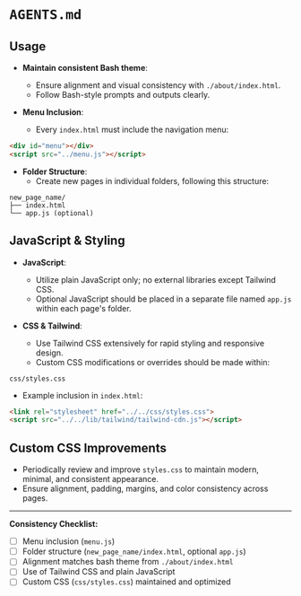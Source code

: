 # `AGENTS.md`

## Usage

- **Maintain consistent Bash theme**:
  - Ensure alignment and visual consistency with `./about/index.html`.
  - Follow Bash-style prompts and outputs clearly.

- **Menu Inclusion**:
  - Every `index.html` must include the navigation menu:

```html
<div id="menu"></div>
<script src="../menu.js"></script>
```

- **Folder Structure**:
  - Create new pages in individual folders, following this structure:

```
new_page_name/
├── index.html
└── app.js (optional)
```

## JavaScript & Styling

- **JavaScript**:
  - Utilize plain JavaScript only; no external libraries except Tailwind CSS.
  - Optional JavaScript should be placed in a separate file named `app.js` within each page's folder.

- **CSS & Tailwind**:
  - Use Tailwind CSS extensively for rapid styling and responsive design.
  - Custom CSS modifications or overrides should be made within:

```
css/styles.css
```

- Example inclusion in `index.html`:

```html
<link rel="stylesheet" href="../../css/styles.css">
<script src="../../lib/tailwind/tailwind-cdn.js"></script>
```

## Custom CSS Improvements

- Periodically review and improve `styles.css` to maintain modern, minimal, and consistent appearance.
- Ensure alignment, padding, margins, and color consistency across pages.

---

**Consistency Checklist:**

- [ ] Menu inclusion (`menu.js`)
- [ ] Folder structure (`new_page_name/index.html`, optional `app.js`)
- [ ] Alignment matches bash theme from `./about/index.html`
- [ ] Use of Tailwind CSS and plain JavaScript
- [ ] Custom CSS (`css/styles.css`) maintained and optimized
